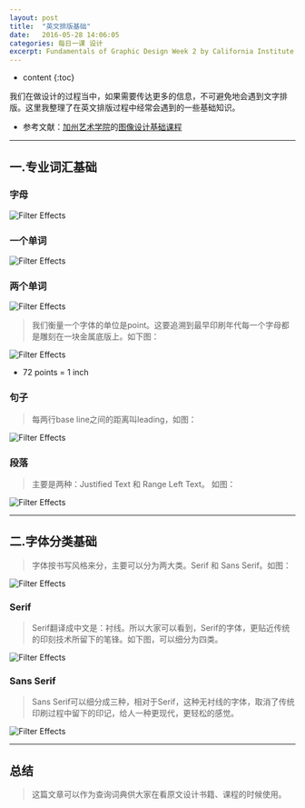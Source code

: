 ```yaml
---
layout: post
title:  "英文排版基础"
date:   2016-05-28 14:06:05
categories: 每日一课 设计
excerpt: Fundamentals of Graphic Design Week 2 by California Institute of the Arts
---
```


* content
{:toc}

我们在做设计的过程当中，如果需要传达更多的信息，不可避免地会遇到文字排版。这里我整理了在英文排版过程中经常会遇到的一些基础知识。

* 参考文献：[加州艺术学院](https://art.calarts.edu/)的[图像设计基础课程](https://www.coursera.org/learn/fundamentals-of-graphic-design/)



---

## 一.专业词汇基础

### 字母
![Filter Effects](http://o7y3ots7t.bkt.clouddn.com/2016%2F05%2F29%2Fletterforms.png)


### 一个单词  

![Filter Effects](http://o7y3ots7t.bkt.clouddn.com/2016/05/29/word.png)


### 两个单词  
![Filter Effects](http://o7y3ots7t.bkt.clouddn.com/2016%2F05%2F29%2Ftwo%20words.png)

> 我们衡量一个字体的单位是point。这要追溯到最早印刷年代每一个字母都是雕刻在一块金属底版上。如下图：

![Filter Effects](http://o7y3ots7t.bkt.clouddn.com/2016/05/29/Point%20Size.png)

* 72 points = 1 inch


### 句子  

> 每两行base line之间的距离叫leading，如图：

![Filter Effects](http://o7y3ots7t.bkt.clouddn.com/2016/05/29/Leading.png)

### 段落

> 主要是两种：Justified Text 和 Range Left Text。 如图：

![Filter Effects](http://o7y3ots7t.bkt.clouddn.com/%20term%20for%20the%20setting%20of%20a%20block%20of%20text.png)


---

## 二.字体分类基础

> 字体按书写风格来分，主要可以分为两大类。Serif 和 Sans Serif。如图：

![Filter Effects](http://o7y3ots7t.bkt.clouddn.com/2016/05/29/two%20type.png)


### Serif
> Serif翻译成中文是：衬线。所以大家可以看到，Serif的字体，更贴近传统的印刻技术所留下的笔锋。如下图，可以细分为四类。

![Filter Effects](http://o7y3ots7t.bkt.clouddn.com/2016/05/29/Serif.png)

### Sans Serif
> Sans Serif可以细分成三种，相对于Serif，这种无衬线的字体，取消了传统印刷过程中留下的印记，给人一种更现代，更轻松的感觉。

![Filter Effects](http://o7y3ots7t.bkt.clouddn.com/2016/05/29/Sans%20Serif.png)

---

## 总结

> 这篇文章可以作为查询词典供大家在看原文设计书籍、课程的时候使用。
